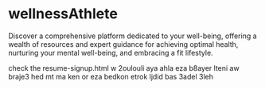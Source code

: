 # wellnessAthlete
Discover a comprehensive platform dedicated to your well-being, offering a wealth of resources and expert guidance for achieving optimal health, nurturing your mental well-being, and embracing a fit lifestyle.

check the resume-signup.html w 2oulouli aya ahla eza b8ayer lteni aw braje3 hed mt ma ken or eza bedkon etrok ljdid bas 3adel 3leh
